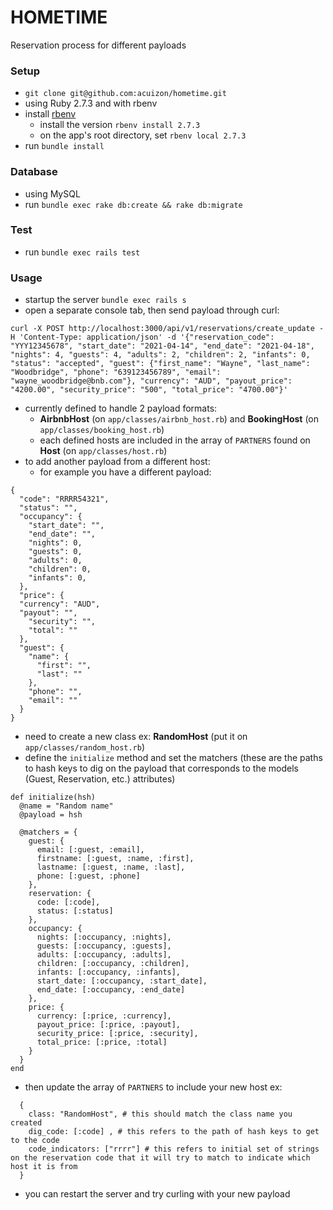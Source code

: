 
# HOMETIME
Reservation process for different payloads

### Setup
- `git clone git@github.com:acuizon/hometime.git`
- using Ruby 2.7.3 and with rbenv
- install [rbenv](https://github.com/rbenv/rbenv#installation)
  - install the version `rbenv install 2.7.3`
  - on the app's root directory, set `rbenv local 2.7.3`
- run `bundle install`

### Database
- using MySQL
- run `bundle exec rake db:create && rake db:migrate`

### Test
- run `bundle exec rails test`

### Usage
- startup the server `bundle exec rails s`
- open a separate console tab, then send payload through curl:
```
curl -X POST http://localhost:3000/api/v1/reservations/create_update -H 'Content-Type: application/json' -d '{"reservation_code": "YYY12345678", "start_date": "2021-04-14", "end_date": "2021-04-18", "nights": 4, "guests": 4, "adults": 2, "children": 2, "infants": 0, "status": "accepted", "guest": {"first_name": "Wayne", "last_name": "Woodbridge", "phone": "639123456789", "email": "wayne_woodbridge@bnb.com"}, "currency": "AUD", "payout_price": "4200.00", "security_price": "500", "total_price": "4700.00"}'
```
- currently defined to handle 2 payload formats:
  - **AirbnbHost** (on `app/classes/airbnb_host.rb`) and **BookingHost** (on `app/classes/booking_host.rb`)
  - each defined hosts are included in the array of `PARTNERS` found on **Host** (on `app/classes/host.rb`)
- to add another payload from a different host:
  - for example you have a different payload:
```
{
  "code": "RRRR54321",
  "status": "",
  "occupancy": {
    "start_date": "",
    "end_date": "",
    "nights": 0,
    "guests": 0,
    "adults": 0,
    "children": 0,
    "infants": 0,
  },
  "price": {
  "currency": "AUD",
  "payout": "",
    "security": "",
    "total": ""
  },
  "guest": {
    "name": {
      "first": "",
      "last": ""
    },
    "phone": "",
    "email": ""
  }
}
```
  - need to create a new class ex: **RandomHost** (put it on `app/classes/random_host.rb`)
  - define the `initialize` method and set the matchers (these are the paths to hash keys to dig on the payload that corresponds to the models (Guest, Reservation, etc.) attributes)
```
def initialize(hsh)
  @name = "Random name"
  @payload = hsh

  @matchers = {
    guest: {
      email: [:guest, :email],
      firstname: [:guest, :name, :first],
      lastname: [:guest, :name, :last],
      phone: [:guest, :phone]
    },
    reservation: {
      code: [:code],
      status: [:status]
    },
    occupancy: {
      nights: [:occupancy, :nights],
      guests: [:occupancy, :guests],
      adults: [:occupancy, :adults],
      children: [:occupancy, :children],
      infants: [:occupancy, :infants],
      start_date: [:occupancy, :start_date],
      end_date: [:occupancy, :end_date]
    },
    price: {
      currency: [:price, :currency],
      payout_price: [:price, :payout],
      security_price: [:price, :security],
      total_price: [:price, :total]
    }
  }
end
```
  - then update the array of `PARTNERS` to include your new host ex: 
```
  {
    class: "RandomHost", # this should match the class name you created
    dig_code: [:code] , # this refers to the path of hash keys to get to the code
    code_indicators: ["rrrr"] # this refers to initial set of strings on the reservation code that it will try to match to indicate which host it is from
  }
```
  - you can restart the server and try curling with your new payload
